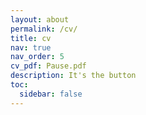 ```yaml
---
layout: about
permalink: /cv/
title: cv
nav: true
nav_order: 5
cv_pdf: Pause.pdf
description: It's the button
toc:
  sidebar: false
---
```


